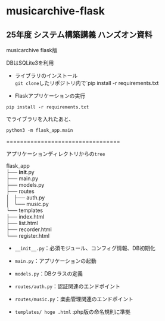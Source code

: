 # musicarchive-flask
## 25年度 システム構築講義 ハンズオン資料

musicarchive flask版  

DBはSQLite3を利用  

- ライブラリのインストール  
`git clone`したリポジトリ内で`pip install -r requirements.txt  

- Flaskアプリケーションの実行   

`pip install -r requirements.txt`  

でライブラリを入れたあと、

`python3 -m flask_app.main`

=================================

アプリケーションディレクトリからの`tree`  

flask_app  
├── __init__.py  
├── main.py  
├── models.py  
├── routes  
│   ├── auth.py  
│   └── music.py  
└── templates  
    ├── index.html  
    ├── list.html  
    ├── recorder.html  
    └── register.html  

- `__init__.py`：必須モジュール、コンフィグ情報、DB初期化  

- `main.py`：アプリケーションの起動  

- `models.py`：DBクラスの定義  

- `routes/auth.py`：認証関連のエンドポイント  

- `routes/music.py`：楽曲管理関連のエンドポイント  

- `templates/ hoge .html` :php版の命名規則に準拠  
